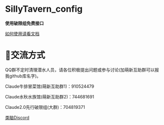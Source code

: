 # SillyTavern_config

**使用破限组免费接口**

[如何使用请看文档](https://sqivg8d05rm.feishu.cn/docx/MgyodBPmGoTHOAxqT4nc8yAJnRd#VpGYdo1EDosjycxaB0bc9eiGnWQ)


<h1>💬交流方式</h1>

QQ群不定时清理潜水人员，请各位积极提出问题或参与讨论(加萌新互助群可以报我github库名字)。

Claude牛排冒菜馆(萌新互助群1)：910524479

Claude水秋水族馆(萌新互助群2)：744681691 

Claude2.0先行破限组(大群)：704819371

[类脑Discord](https://discord.gg/HWNkueX34q)


